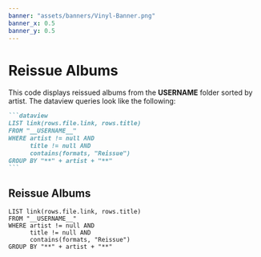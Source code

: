 ```yaml
---
banner: "assets/banners/Vinyl-Banner.png"
banner_x: 0.5
banner_y: 0.5
---
```


# Reissue Albums

This code displays reissued albums from the __USERNAME__ folder sorted by artist. The dataview queries look like the following:

````markdown
```dataview
LIST link(rows.file.link, rows.title)
FROM "__USERNAME__"
WHERE artist != null AND
      title != null AND
      contains(formats, "Reissue")
GROUP BY "**" + artist + "**"
```
````

## Reissue Albums

```dataview
LIST link(rows.file.link, rows.title)
FROM "__USERNAME__"
WHERE artist != null AND
      title != null AND
      contains(formats, "Reissue")
GROUP BY "**" + artist + "**"
```
